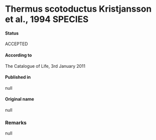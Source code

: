 Thermus scotoductus Kristjansson et al., 1994 SPECIES
=======

#### Status
ACCEPTED

#### According to
The Catalogue of Life, 3rd January 2011

#### Published in
null

#### Original name
null

### Remarks
null